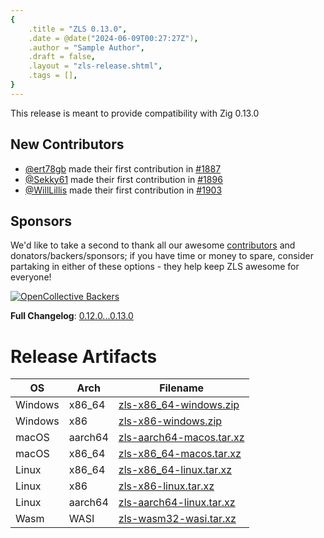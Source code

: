 ```yaml
---
{
    .title = "ZLS 0.13.0",
    .date = @date("2024-06-09T00:27:27Z"),
    .author = "Sample Author",
    .draft = false,
    .layout = "zls-release.shtml",
    .tags = [],
} 
---
```


This release is meant to provide compatibility with Zig 0.13.0

## New Contributors

- [@ert78gb](https://github.com/ert78gb) made their first contribution in [#1887](https://github.com/zigtools/zls/pull/1887)
- [@Sekky61](https://github.com/Sekky61) made their first contribution in [#1896](https://github.com/zigtools/zls/pull/1896)
- [@WillLillis](https://github.com/WillLillis) made their first contribution in [#1903](https://github.com/zigtools/zls/pull/1903)

## Sponsors

We'd like to take a second to thank all our awesome [contributors](https://github.com/zigtools/zls/graphs/contributors) and donators/backers/sponsors; if you have time or money to spare, consider partaking in either of these options - they help keep ZLS awesome for everyone!

[![OpenCollective Backers](https://opencollective.com/zigtools/backers.svg?width=890&limit=1000)](https://opencollective.com/zigtools#category-CONTRIBUTE)

**Full Changelog**: [0.12.0...0.13.0](https://github.com/zigtools/zls/compare/0.12.0...0.13.0)

# Release Artifacts

| OS      | Arch    | Filename                                                                                                      |
| ------- | ------- | ------------------------------------------------------------------------------------------------------------- |
| Windows | x86_64  | [zls-x86_64-windows.zip](https://github.com/zigtools/zls/releases/download/0.12.0/zls-x86_64-windows.zip)     |
| Windows | x86     | [zls-x86-windows.zip](https://github.com/zigtools/zls/releases/download/0.12.0/zls-x86-windows.zip)           |
| macOS   | aarch64 | [zls-aarch64-macos.tar.xz](https://github.com/zigtools/zls/releases/download/0.12.0/zls-aarch64-macos.tar.xz) |
| macOS   | x86_64  | [zls-x86_64-macos.tar.xz](https://github.com/zigtools/zls/releases/download/0.12.0/zls-x86_64-macos.tar.xz)   |
| Linux   | x86_64  | [zls-x86_64-linux.tar.xz](https://github.com/zigtools/zls/releases/download/0.12.0/zls-x86_64-linux.tar.xz)   |
| Linux   | x86     | [zls-x86-linux.tar.xz](https://github.com/zigtools/zls/releases/download/0.12.0/zls-x86-linux.tar.xz)         |
| Linux   | aarch64 | [zls-aarch64-linux.tar.xz](https://github.com/zigtools/zls/releases/download/0.12.0/zls-aarch64-linux.tar.xz) |
| Wasm    | WASI    | [zls-wasm32-wasi.tar.xz](https://github.com/zigtools/zls/releases/download/0.12.0/zls-wasm32-wasi.tar.xz)     |
